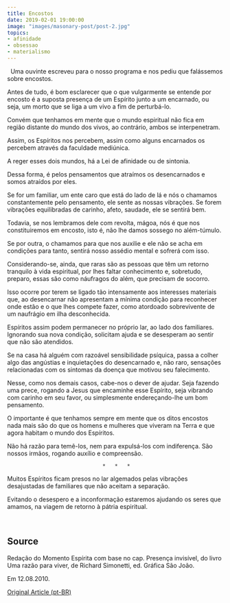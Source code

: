 ```yaml
---
title: Encostos
date: 2019-02-01 19:00:00
image: "images/masonary-post/post-2.jpg"
topics: 
- afinidade
- obsessao
- materialismo
---
```

 
Uma ouvinte escreveu para o nosso programa e nos pediu que falássemos sobre
encostos.

Antes de tudo, é bom esclarecer que o que vulgarmente se entende por encosto é
a suposta presença de um Espírito junto a um encarnado, ou seja, um morto que
se liga a um vivo a fim de perturbá-lo.

Convém que tenhamos em mente que o mundo espiritual não fica em região distante
do mundo dos vivos, ao contrário, ambos se interpenetram.

Assim, os Espíritos nos percebem, assim como alguns encarnados os percebem
através da faculdade mediúnica.

A reger esses dois mundos, há a Lei de afinidade ou de sintonia.

Dessa forma, é pelos pensamentos que atraímos os desencarnados e somos atraídos
por eles.

Se for um familiar, um ente caro que está do lado de lá e nós o chamamos
constantemente pelo pensamento, ele sente as nossas vibrações. Se forem
vibrações equilibradas de carinho, afeto, saudade, ele se sentirá bem.

Todavia, se nos lembramos dele com revolta, mágoa, nós é que nos constituiremos
em encosto, isto é, não lhe damos sossego no além-túmulo.

Se por outra, o chamamos para que nos auxilie e ele não se acha em condições
para tanto, sentirá nosso assédio mental e sofrerá com isso.

Considerando-se, ainda, que raras são as pessoas que têm um retorno tranquilo à
vida espiritual, por lhes faltar conhecimento e, sobretudo, preparo, essas são
como náufragos do além, que precisam de socorro.

Isso ocorre por terem se ligado tão intensamente aos interesses materiais que,
ao desencarnar não apresentam a mínima condição para reconhecer onde estão e o
que lhes compete fazer, como atordoado sobrevivente de um naufrágio em ilha
desconhecida.

Espíritos assim podem permanecer no próprio lar, ao lado dos familiares.
Ignorando sua nova condição, solicitam ajuda e se desesperam ao sentir que não
são atendidos.

Se na casa há alguém com razoável sensibilidade psíquica, passa a colher algo
das angústias e inquietações do desencarnado e, não raro, sensações
relacionadas com os sintomas da doença que motivou seu falecimento.

Nesse, como nos demais casos, cabe-nos o dever de ajudar. Seja fazendo uma
prece, rogando a Jesus que encaminhe esse Espírito, seja vibrando com carinho
em seu favor, ou simplesmente endereçando-lhe um bom pensamento.

O importante é que tenhamos sempre em mente que os ditos encostos nada mais são
do que os homens e mulheres que viveram na Terra e que agora habitam o mundo
dos Espíritos.

Não há razão para temê-los, nem para expulsá-los com indiferença. São nossos
irmãos, rogando auxílio e compreensão.

                                   *   *   *

Muitos Espíritos ficam presos no lar algemados pelas vibrações desajustadas de
familiares que não aceitam a separação.

Evitando o desespero e a inconformação estaremos ajudando os seres que amamos,
na viagem de retorno à pátria espiritual.

 

## Source
Redação do Momento Espírita com base no cap. Presença invisível,
do livro Uma razão para viver, de Richard Simonetti,
ed. Gráfica São João.

Em 12.08.2010.

[Original Article (pt-BR)](http://momento.com.br/pt/ler_texto.php?id=2712)
